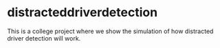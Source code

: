 # distracteddriverdetection
This is a college project where we show the simulation of how distracted driver detection will work.
